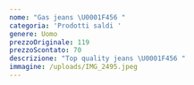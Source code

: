 ```yaml
---
nome: "Gas jeans \U0001F456 "
categoria: 'Prodotti saldi '
genere: Uomo
prezzoOriginale: 119
prezzoScontato: 70
descrizione: "Top quality jeans \U0001F456 "
immagine: /uploads/IMG_2495.jpeg
---
```


